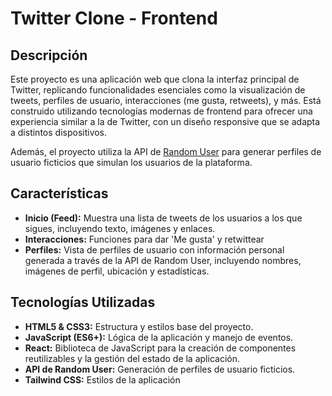# Twitter Clone - Frontend

## Descripción

Este proyecto es una aplicación web que clona la interfaz principal de Twitter, replicando funcionalidades esenciales como la visualización de tweets, perfiles de usuario, interacciones (me gusta, retweets), y más. Está construido utilizando tecnologías modernas de frontend para ofrecer una experiencia similar a la de Twitter, con un diseño responsive que se adapta a distintos dispositivos.

Además, el proyecto utiliza la API de [Random User](https://randomuser.me/) para generar perfiles de usuario ficticios que simulan los usuarios de la plataforma.

## Características

- **Inicio (Feed):** Muestra una lista de tweets de los usuarios a los que sigues, incluyendo texto, imágenes y enlaces.
- **Interacciones:** Funciones para dar 'Me gusta' y  retwittear
- **Perfiles:** Vista de perfiles de usuario con información personal generada a través de la API de Random User, incluyendo nombres, imágenes de perfil, ubicación y estadísticas.

## Tecnologías Utilizadas

- **HTML5 & CSS3:** Estructura y estilos base del proyecto.
- **JavaScript (ES6+):** Lógica de la aplicación y manejo de eventos.
- **React:** Biblioteca de JavaScript para la creación de componentes reutilizables y la gestión del estado de la aplicación.
- **API de Random User:** Generación de perfiles de usuario ficticios.
- **Tailwind CSS:** Estilos de la aplicación

